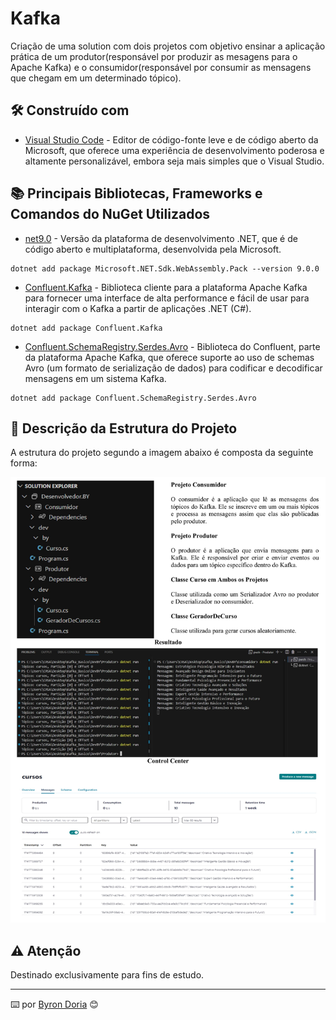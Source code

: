 # Kafka

<p align="justify"> 

Criação de uma solution com dois projetos com objetivo ensinar a aplicação prática de um produtor(responsável por produzir as mesagens para o Apache Kafka) e o consumidor(responsável por consumir as mensagens que chegam em um determinado tópico).

</p>

## 🛠️ Construído com 

* [Visual Studio Code](https://code.visualstudio.com/) - Editor de código-fonte leve e de código aberto da Microsoft, que oferece uma experiência de desenvolvimento poderosa e altamente personalizável, embora seja mais simples que o Visual Studio.

## 📚 Principais Bibliotecas, Frameworks e Comandos do NuGet Utilizados

* [net9.0](https://learn.microsoft.com/pt-br/dotnet/core/whats-new/dotnet-9/overview) - Versão da plataforma de desenvolvimento .NET, que é de código aberto e multiplataforma, desenvolvida pela Microsoft.

```
dotnet add package Microsoft.NET.Sdk.WebAssembly.Pack --version 9.0.0
```
* [Confluent.Kafka]() -  Biblioteca cliente para a plataforma Apache Kafka para fornecer uma interface de alta performance e fácil de usar para interagir com o Kafka a partir de aplicações .NET (C#).
```
dotnet add package Confluent.Kafka
```
* [Confluent.SchemaRegistry.Serdes.Avro]() - Biblioteca do Confluent, parte da plataforma Apache Kafka, que oferece suporte ao uso de schemas Avro (um formato de serialização de dados) para codificar e decodificar mensagens em um sistema Kafka.
```
dotnet add package Confluent.SchemaRegistry.Serdes.Avro
```

## 🚧 Descrição da Estrutura do Projeto

A estrutura do projeto segundo a imagem abaixo é composta da seguinte forma:

![EstruturaDoProjeto](screenshots/estrutura.png)

## ⚠️ Atenção

Destinado exclusivamente para fins de estudo.

---
⌨️ por [Byron Doria](https://gist.github.com/lohhans) 😊
